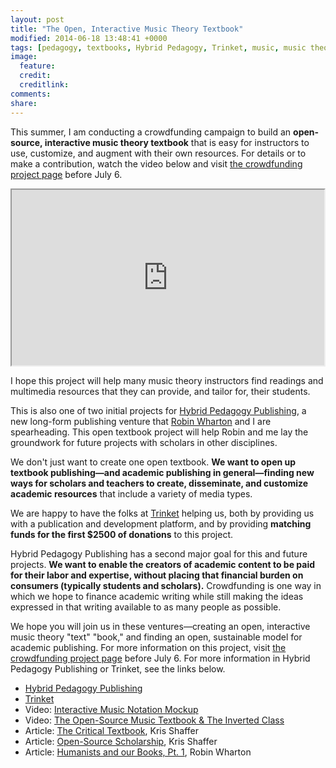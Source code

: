 ```yaml
---
layout: post
title: "The Open, Interactive Music Theory Textbook"
modified: 2014-06-18 13:48:41 +0000
tags: [pedagogy, textbooks, Hybrid Pedagogy, Trinket, music, music theory]
image:
  feature: 
  credit: 
  creditlink: 
comments: 
share: 
---
```


This summer, I am conducting a crowdfunding campaign to build an **open-source, interactive music theory textbook** that is easy for instructors to use, customize, and augment with their own resources. For details or to make a contribution, watch the video below and visit [the crowdfunding project page](http://igg.me/at/opentextbook) before July 6.

<iframe src="http://player.vimeo.com/video/94529215" width="500" height="281" webkitallowfullscreen mozallowfullscreen allowfullscreen></iframe>

I hope this project will help many music theory instructors find readings and multimedia resources that they can provide, and tailor for, their students. 

This is also one of two initial projects for [Hybrid Pedagogy Publishing](http://www.hybridpedagogy.org/#publishing), a new long-form publishing venture that [Robin Wharton](http://www.robinwharton.com) and I are spearheading. This open textbook project will help Robin and me lay the groundwork for future projects with scholars in other disciplines. 

We don't just want to create one open textbook. **We want to open up textbook publishing—and academic publishing in general—finding new ways for scholars and teachers to create, disseminate, and customize academic resources** that include a variety of media types. 

We are happy to have the folks at [Trinket](http://trinket.io) helping us, both by providing us with a publication and development platform, and by providing **matching funds for the first $2500 of donations** to this project.

Hybrid Pedagogy Publishing has a second major goal for this and future projects. **We want to enable the creators of academic content to be paid for their labor and expertise, without placing that financial burden on consumers (typically students and scholars).** Crowdfunding is one way in which we hope to finance academic writing while still making the ideas expressed in that writing available to as many people as possible.

We hope you will join us in these ventures—creating an open, interactive music theory "text" "book," and finding an open, sustainable model for academic publishing. For more information on this project, visit [the crowdfunding project page](http://igg.me/at/opentextbook) before July 6. For more information in Hybrid Pedagogy Publishing or Trinket, see the links below.

* [Hybrid Pedagogy Publishing](http://www.hybridpedagogy.org/#publishing)  
* [Trinket](http://trinket.io)  
* Video: [Interactive Music Notation Mockup](http://vimeo.com/96747242)  
* Video: [The Open-Source Music Textbook & The Inverted Class](http://vimeo.com/94558028)  
* Article: [The Critical Textbook](http://www.hybridpedagogy.com/journal/critical-textbook/), Kris Shaffer  
* Article: [Open-Source Scholarship](http://www.hybridpedagogy.com/journal/open-source-scholarship/), Kris Shaffer  
* Article: [Humanists and our Books, Pt. 1](http://www.hybridpedagogy.com/journal/humanists-books-pt-1-work-humanism/), Robin Wharton